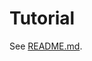 # Tutorial

See [README.md](https://github.com/rasmushenningsson/SingleCellProjections.jl/blob/main/README.md).
